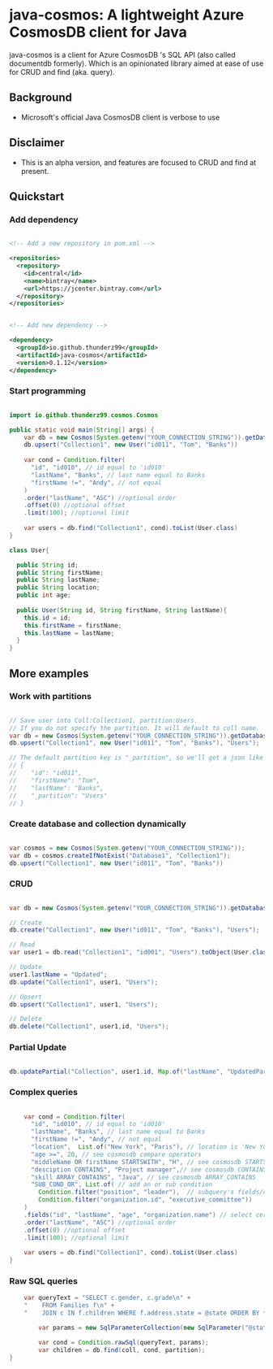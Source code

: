 # java-cosmos: A lightweight Azure CosmosDB client for Java


java-cosmos is a client for Azure CosmosDB 's SQL API (also called documentdb formerly). Which is an opinionated library aimed at ease of use for CRUD and find (aka. query).

## Background
* Microsoft's official Java CosmosDB client is verbose to use

## Disclaimer
* This is an alpha version, and features are focused to CRUD and find at present.

## Quickstart

### Add dependency

```xml

<!-- Add a new repository in pom.xml -->

<repositories>
  <repository>
    <id>central</id>
    <name>bintray</name>
    <url>https://jcenter.bintray.com</url>
  </repository>
</repositories>

```

```xml

<!-- Add new dependency -->

<dependency>
  <groupId>io.github.thunderz99</groupId>
  <artifactId>java-cosmos</artifactId>
  <version>0.1.12</version>
</dependency>

```

### Start programming 

```java

import io.github.thunderz99.cosmos.Cosmos

public static void main(String[] args) {
    var db = new Cosmos(System.getenv("YOUR_CONNECTION_STRING")).getDatabase("Database1")
    db.upsert("Collection1", new User("id011", "Tom", "Banks"))
    
    var cond = Condition.filter(
      "id", "id010", // id equal to 'id010'
      "lastName", "Banks", // last name equal to Banks
      "firstName !=", "Andy", // not equal
    )
    .order("lastName", "ASC") //optional order
    .offset(0) //optional offset
    .limit(100); //optional limit
    
    var users = db.find("Collection1", cond).toList(User.class)
}

class User{

  public String id;
  public String firstName;
  public String lastName;
  public String location;
  public int age;
  
  public User(String id, String firstName, String lastName){
    this.id = id;
    this.firstName = firstName;
    this.lastName = lastName;
  }
}

```


## More examples

### Work with partitions 

```java

// Save user into Coll:Collection1, partition:Users.
// If you do not specify the partition. It will default to coll name.
var db = new Cosmos(System.getenv("YOUR_CONNECTION_STRING")).getDatabase("Database1");
db.upsert("Collection1", new User("id011", "Tom", "Banks"), "Users");

// The default partition key is "_partition", so we'll get a json like this:
// {
//    "id": "id011",
//    "firstName": "Tom",
//    "lastName": "Banks",
//    "_partition": "Users"
// }

```

### Create database and collection dynamically

```java

var cosmos = new Cosmos(System.getenv("YOUR_CONNECTION_STRING"));
var db = cosmos.createIfNotExist("Database1", "Collection1");
db.upsert("Collection1", new User("id011", "Tom", "Banks"))

```

### CRUD

```java

var db = new Cosmos(System.getenv("YOUR_CONNECTION_STRING")).getDatabase("Database1");

// Create
db.create("Collection1", new User("id011", "Tom", "Banks"), "Users");

// Read
var user1 = db.read("Collection1", "id001", "Users").toObject(User.class);

// Update
user1.lastName = "Updated";
db.update("Collection1", user1, "Users");

// Upsert
db.upsert("Collection1", user1, "Users");

// Delete
db.delete("Collection1", user1,id, "Users");

```

### Partial Update

```java

db.updatePartial("Collection", user1.id, Map.of("lastName", "UpdatedPartially"), "Users");


```



### Complex queries

```java
    
    var cond = Condition.filter(
      "id", "id010", // id equal to 'id010'
      "lastName", "Banks", // last name equal to Banks
      "firstName !=", "Andy", // not equal
      "location",  List.of("New York", "Paris"), // location is 'New York' or 'Paris'. see cosmosdb IN 
      "age >=", 20, // see cosmosdb compare operators
      "middleName OR firstName STARTSWITH", "H", // see cosmosdb STARTSWITH
      "desciption CONTAINS", "Project manager",// see cosmosdb CONTAINS
      "skill ARRAY_CONTAINS", "Java", // see cosmosdb ARRAY_CONTAINS
      "SUB_COND_OR", List.of( // add an or sub condition
        Condition.filter("position", "leader"),  // subquery's fields/order/offset/limit will be ignored
        Condition.filter("organization.id", "executive_committee"))
    )
    .fields("id", "lastName", "age", "organization.name") // select certain fields
    .order("lastName", "ASC") //optional order
    .offset(0) //optional offset
    .limit(100); //optional limit
    
    var users = db.find("Collection1", cond).toList(User.class)
}


```


### Raw SQL queries

```java
    var queryText = "SELECT c.gender, c.grade\n" + 
    "    FROM Families f\n" + 
    "    JOIN c IN f.children WHERE f.address.state = @state ORDER BY f.id ASC";

		var params = new SqlParameterCollection(new SqlParameter("@state", "NY"));

		var cond = Condition.rawSql(queryText, params);
		var children = db.find(coll, cond, partition);
}
```
